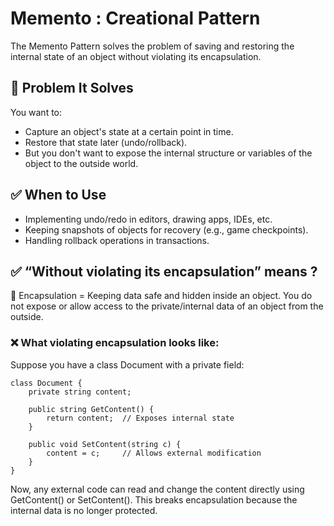 
# Memento : Creational Pattern
The Memento Pattern solves the problem of saving and restoring the internal state of an object without violating its encapsulation.

## 🔧 Problem It Solves
You want to:
- Capture an object's state at a certain point in time.
- Restore that state later (undo/rollback).
- But you don't want to expose the internal structure or variables of the object to the outside world.

## ✅ When to Use
- Implementing undo/redo in editors, drawing apps, IDEs, etc.
- Keeping snapshots of objects for recovery (e.g., game checkpoints).
- Handling rollback operations in transactions.

## ✅ “Without violating its encapsulation” means ?
🔐 Encapsulation = Keeping data safe and hidden inside an object. You do not expose or allow access to the private/internal data of an object from the outside.

### ❌ What violating encapsulation looks like:
Suppose you have a class Document with a private field:
```
class Document {
    private string content;

    public string GetContent() {
        return content;  // Exposes internal state
    }

    public void SetContent(string c) {
        content = c;     // Allows external modification
    }
}
```
Now, any external code can read and change the content directly using GetContent() or SetContent(). This breaks encapsulation because the internal data is no longer protected.
